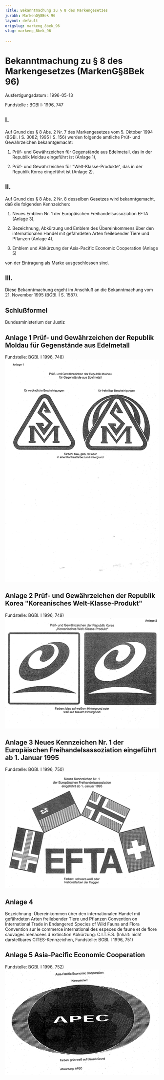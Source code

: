 ```yaml
---
Title: Bekanntmachung zu § 8 des Markengesetzes
jurabk: MarkenG§8Bek 96
layout: default
origslug: markeng_8bek_96
slug: markeng_8bek_96

---
```


# Bekanntmachung zu § 8 des Markengesetzes (MarkenG§8Bek 96)

Ausfertigungsdatum
:   1996-05-13

Fundstelle
:   BGBl I: 1996, 747



## I.

Auf Grund des § 8 Abs. 2 Nr. 7 des Markengesetzes vom 5. Oktober 1994 (BGBl. I S. 3082; 1995 I S. 156) werden folgende amtliche Prüf- und Gewährzeichen bekanntgemacht:

1.  Prüf- und Gewährzeichen für Gegenstände aus Edelmetall, das in der Republik Moldau eingeführt ist (Anlage 1),


2.  Prüf- und Gewährzeichen für "Welt-Klasse-Produkte", das in der Republik Korea eingeführt ist (Anlage 2).





## II.

Auf Grund des § 8 Abs. 2 Nr. 8 desselben Gesetzes wird bekanntgemacht, daß die folgenden Kennzeichen:

1.  Neues Emblem Nr. 1 der Europäischen Freihandelsassoziation EFTA (Anlage 3),


2.  Bezeichnung, Abkürzung und Emblem des Übereinkommens über den internationalen Handel mit gefährdeten Arten freilebender Tiere und Pflanzen (Anlage 4),


3.  Emblem und Abkürzung der Asia-Pacific Economic Cooperation (Anlage 5)



von der Eintragung als Marke ausgeschlossen sind.


## III.

Diese Bekanntmachung ergeht im Anschluß an die Bekanntmachung vom 21. November 1995 (BGBl. I S. 1587).


## Schlußformel

Bundesministerium der Justiz


## Anlage 1 Prüf- und Gewährzeichen der Republik Moldau für Gegenstände aus Edelmetall

Fundstelle: BGBl. I 1996, 748)
![bgbl1_1996_j0748_0010.jpg](bgbl1_1996_j0748_0010.jpg)

## Anlage 2 Prüf- und Gewährzeichen der Republik Korea "Koreanisches Welt-Klasse-Produkt"

Fundstelle: BGBl. I 1996, 749)
![bgbl1_1996_j0749_0010.jpg](bgbl1_1996_j0749_0010.jpg)

## Anlage 3 Neues Kennzeichen Nr. 1 der Europäischen Freihandelsassoziation eingeführt ab 1. Januar 1995

Fundstelle: BGBl. I 1996, 750)
![bgbl1_1996_j0750_0010.jpg](bgbl1_1996_j0750_0010.jpg)

## Anlage 4

Bezeichnung:
Übereinkommen über den internationalen Handel mit gefährdeten Arten freilebender Tiere und Pflanzen
Convention on International Trade in Endangered Species of Wild Fauna and Flora
Convention sur le commerce international des especes de faune et de flore sauvages menacees d`extinction
Abkürzung: C.I.T.E.S.
(Inhalt: nicht darstellbares CITES-Kennzeichen,
Fundstelle: BGBl. I 1996, 751)


## Anlage 5 Asia-Pacific Economic Cooperation

Fundstelle: BGBl. I 1996, 752)
![bgbl1_1996_j0752_0010.jpg](bgbl1_1996_j0752_0010.jpg)
